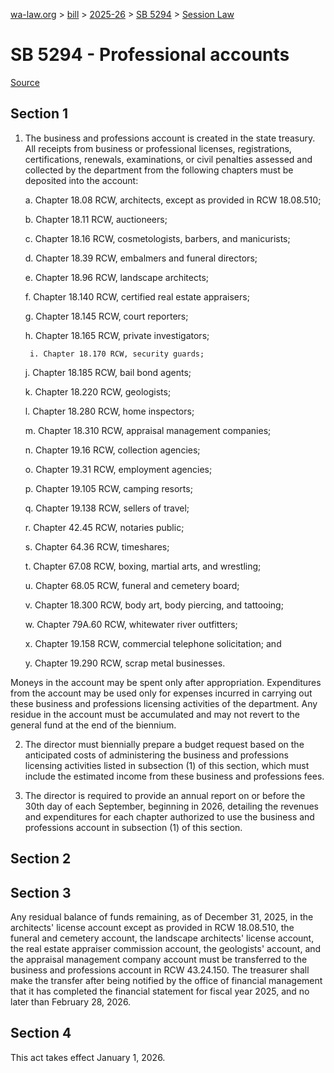 [wa-law.org](/) > [bill](/bill/) > [2025-26](/bill/2025-26/) > [SB 5294](/bill/2025-26/sb/5294/) > [Session Law](/bill/2025-26/sb/5294/S.SL/)

# SB 5294 - Professional accounts

[Source](http://lawfilesext.leg.wa.gov/biennium/2025-26/Pdf/Bills/Session%20Laws/Senate/5294-S.SL.pdf)

## Section 1
1. The business and professions account is created in the state treasury. All receipts from business or professional licenses, registrations, certifications, renewals, examinations, or civil penalties assessed and collected by the department from the following chapters must be deposited into the account:

    a. Chapter 18.08 RCW, architects, except as provided in RCW 18.08.510;

    b. Chapter 18.11 RCW, auctioneers;

    c. Chapter 18.16 RCW, cosmetologists, barbers, and manicurists;

    d. Chapter 18.39 RCW, embalmers and funeral directors;

    e. Chapter 18.96 RCW, landscape architects;

    f. Chapter 18.140 RCW, certified real estate appraisers;

    g. Chapter 18.145 RCW, court reporters;

    h. Chapter 18.165 RCW, private investigators;

        i. Chapter 18.170 RCW, security guards;

    j. Chapter 18.185 RCW, bail bond agents;

    k. Chapter 18.220 RCW, geologists;

    l. Chapter 18.280 RCW, home inspectors;

    m. Chapter 18.310 RCW, appraisal management companies;

    n. Chapter 19.16 RCW, collection agencies;

    o. Chapter 19.31 RCW, employment agencies;

    p. Chapter 19.105 RCW, camping resorts;

    q. Chapter 19.138 RCW, sellers of travel;

    r. Chapter 42.45 RCW, notaries public;

    s. Chapter 64.36 RCW, timeshares;

    t. Chapter 67.08 RCW, boxing, martial arts, and wrestling;

    u. Chapter 68.05 RCW, funeral and cemetery board;

    v. Chapter 18.300 RCW, body art, body piercing, and tattooing;

    w. Chapter 79A.60 RCW, whitewater river outfitters;

    x. Chapter 19.158 RCW, commercial telephone solicitation; and

    y. Chapter 19.290 RCW, scrap metal businesses.

Moneys in the account may be spent only after appropriation. Expenditures from the account may be used only for expenses incurred in carrying out these business and professions licensing activities of the department. Any residue in the account must be accumulated and may not revert to the general fund at the end of the biennium.

2. The director must biennially prepare a budget request based on the anticipated costs of administering the business and professions licensing activities listed in subsection (1) of this section, which must include the estimated income from these business and professions fees.

3. The director is required to provide an annual report on or before the 30th day of each September, beginning in 2026, detailing the revenues and expenditures for each chapter authorized to use the business and professions account in subsection (1) of this section.

## Section 2
## Section 3
Any residual balance of funds remaining, as of December 31, 2025, in the architects' license account except as provided in RCW 18.08.510, the funeral and cemetery account, the landscape architects' license account, the real estate appraiser commission account, the geologists' account, and the appraisal management company account must be transferred to the business and professions account in RCW 43.24.150. The treasurer shall make the transfer after being notified by the office of financial management that it has completed the financial statement for fiscal year 2025, and no later than February 28, 2026.

## Section 4
This act takes effect January 1, 2026.
